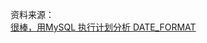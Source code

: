 资料来源：<br/>
[很棒，用MySQL 执行计划分析 DATE_FORMAT](https://www.toutiao.com/article/6846594190080475652/?log_from=93a5a61795776_1650510280071)<br/>



